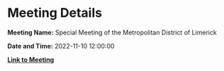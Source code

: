 # Meeting Details

**Meeting Name:** Special Meeting of the Metropolitan District of Limerick

**Date and Time:** 2022-11-10 12:00:00

**[Link to Meeting](https://www.limerick.ie/council/whats-on/special-meeting-metropolitan-district-limerick-9)**
